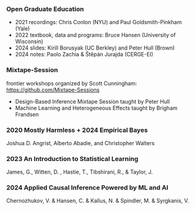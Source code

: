 
### Open Graduate Education 
- 2021 recordings: Chris Conlon (NYU) and Paul Goldsmith-Pinkham (Yale)
- 2022 textbook, data and programs: Bruce Hansen (University of Wisconsin) 
- 2024 slides: Kirill Borusyak (UC Berkley) and Peter Hull (Brown)
- 2024 notes: Paolo Zachia & Štěpán Jurajda (CERGE-EI)

### Mixtape-Session
frontier workshops organized by Scott Cunningham: <https://github.com/Mixtape-Sessions> 
- Design-Based Inference Mixtape Session taught by Peter Hull
- Machine Learning and Heterogeneous Effects taught by Brigham Frandsen
  
### 2020  Mostly Harmless + 2024 Empirical Bayes
Joshua D. Angrist, Alberto Abadie, and Christopher Walters

### 2023 An Introduction to Statistical Learning 
James, G., Witten, D. , Hastie, T., Tibshirani, R., & Taylor, J.

### 2024 Applied Causal Inference Powered by ML and AI 
Chernozhukov, V. & Hansen, C. & Kallus, N. & Spindler, M. & Syrgkanis, V.

  


